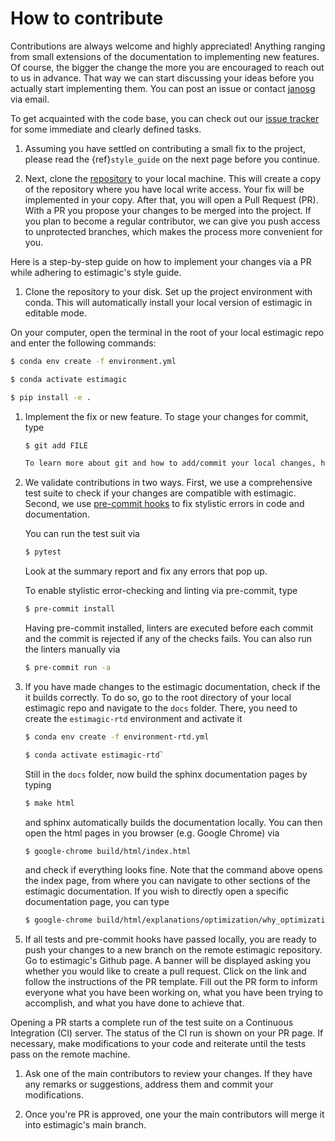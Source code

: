 # How to contribute

Contributions are always welcome and highly appreciated! Anything ranging from small
extensions of the documentation to implementing new features. Of course, the bigger the
change the more you are encouraged to reach out to us in advance. That way we can start
discussing your ideas before you actually start implementing them. You can post an issue
or contact [janosg](https://github.com/janosg) via email.

To get acquainted with the code base, you can check out our
[issue tracker](https://github.com/OpenSourceEconomics/estimagic/issues) for some
immediate and clearly defined tasks.

1. Assuming you have settled on contributing a small fix to the project, please read the
   {ref}`style_guide` on the next page before you continue.

1. Next, clone the [repository](https://github.com/OpenSourceEconomics/estimagic/) to
   your local machine. This will create a copy of the repository where you have local
   write access. Your fix will be implemented in your copy. After that, you will open a
   Pull Request (PR). With a PR you propose your changes to be merged into the project.
   If you plan to become a regular contributor, we can give you push access to
   unprotected branches, which makes the process more convenient for you.

Here is a step-by-step guide on how to implement your changes via a PR while adhering to
estimagic's style guide.

1. Clone the repository to your disk. Set up the project environment with conda. This
   will automatically install your local version of estimagic in editable mode.

On your computer, open the terminal in the root of your local estimagic repo and enter
the following commands:

```bash
$ conda env create -f environment.yml
```

```bash
$ conda activate estimagic
```

```bash
$ pip install -e .
```

1. Implement the fix or new feature. To stage your changes for commit, type

   ```bash
   $ git add FILE

   To learn more about git and how to add/commit your local changes, have a look at the materials [here](https://effective-programming-practices.vercel.app/git/staging/objectives_materials.html).

   ```

1. We validate contributions in two ways. First, we use a comprehensive test suite to
   check if your changes are compatible with estimagic. Second, we use
   [pre-commit hooks](https://effective-programming-practices.vercel.app/git/pre_commits/objectives_materials.html)
   to fix stylistic errors in code and documentation.

   You can run the test suit via

   ```bash
   $ pytest
   ```

   Look at the summary report and fix any errors that pop up.

   To enable stylistic error-checking and linting via pre-commit, type

   ```bash
   $ pre-commit install
   ```

   Having pre-commit installed, linters are executed before each commit and the commit
   is rejected if any of the checks fails. You can also run the linters manually via

   ```bash
   $ pre-commit run -a
   ```

1. If you have made changes to the estimagic documentation, check if the it builds
   correctly. To do so, go to the root directory of your local estimagic repo and
   navigate to the `docs` folder. There, you need to create the `estimagic-rtd`
   environment and activate it

   ```bash
   $ conda env create -f environment-rtd.yml
   ```

   ```bash
   $ conda activate estimagic-rtd`
   ```

   Still in the `docs` folder, now build the sphinx documentation pages by typing

   ```bash
   $ make html
   ```

   and sphinx automatically builds the documentation locally. You can then open the html
   pages in you browser (e.g. Google Chrome) via

   ```bash
   $ google-chrome build/html/index.html
   ```

   and check if everything looks fine. Note that the command above opens the index page,
   from where you can navigate to other sections of the estimagic documentation. If you
   wish to directly open a specific documentation page, you can type

   ```bash
   $ google-chrome build/html/explanations/optimization/why_optimization_is_hard.html
   ```

5) If all tests and pre-commit hooks have passed locally, you are ready to push your
   changes to a new branch on the remote estimagic repository. Go to estimagic's Github
   page. A banner will be displayed asking you whether you would like to create a pull
   request. Click on the link and follow the instructions of the PR template. Fill out
   the PR form to inform everyone what you have been working on, what you have been
   trying to accomplish, and what you have done to achieve that.

Opening a PR starts a complete run of the test suite on a Continuous Integration (CI)
server. The status of the CI run is shown on your PR page. If necessary, make
modifications to your code and reiterate until the tests pass on the remote machine.

1. Ask one of the main contributors to review your changes. If they have any remarks or
   suggestions, address them and commit your modifications.

1. Once you're PR is approved, one your the main contributors will merge it into
   estimagic's main branch.
